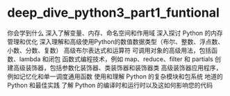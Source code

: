 # deep_dive_python3_part1_funtional
你会学到什么 深入了解变量、内存、命名空间和作用域 深入探讨 Python 的内存管理和优化 深入理解和高级使用Python的数值数据类型（布尔、整数、浮点数、小数、分数、复数） 高级布尔表达式和运算符 可调用对象的高级用法，包括函数、lambda 和闭包 函数式编程技术，例如 map、reduce、filter 和 partials 创建高级装饰器，包括参数化装饰器、类装饰器和装饰器类 高级装饰器应用程序，例如记忆化和单一调度通用函数 使用和理解 Python 的复杂模块和包系统 地道的 Python 和最佳实践 了解 Python 的编译时和运行时以及这如何影响您的代码
